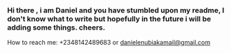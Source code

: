 ### Hi there , i am Daniel and you have stumbled upon my readme, I don't know what to write but hopefully in the future i will be adding some things. cheers.
How to reach me: +2348142489683 or danielenubiakamail@gmail.com
<!--
**daviddanielng/daviddanielng** is a ✨ _special_ ✨ repository because its `README.md` (this file) appears on your GitHub profile.

Here are some ideas to get you started:

- 🔭 I’m currently working on ...
- 🌱 I’m currently learning ...
- 👯 I’m looking to collaborate on ...
- 🤔 I’m looking for help with ...
- 💬 Ask me about ...
- 📫  ...
- 😄 Pronouns: ...
- ⚡ Fun fact: ...
-->


